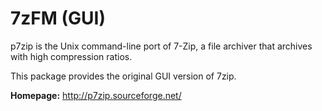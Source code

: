 7zFM (GUI)
==========

p7zip is the Unix command-line port of 7-Zip, a file archiver that
archives with high compression ratios.

This package provides the original GUI version of 7zip.

**Homepage:** http://p7zip.sourceforge.net/

